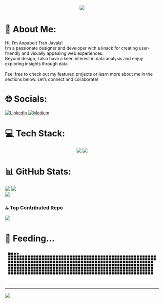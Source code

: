 <h1 align="center">
  <h1 align="center">
    <img src="https://readme-typing-svg.demolab.com?font=Inter&size=35&pause=1000&color=FE438E&background=141321&center=true&vCenter=true&repeat=true&lines=Hi+There+👋🏻;I+am+Anpabelt!"/>
</h1>
</h1>




# 💫 About Me:
Hi, I’m Anpabelt Trah Javala!<br>I’m a passionate designer and developer with a knack for creating user-friendly and visually appealing web experiences. <br>Beyond design, I also have a keen interest in data analysis and enjoy exploring insights through data.<br><br>Feel free to check out my featured projects or learn more about me in the sections below. Let’s connect and collaborate!


# 🌐 Socials:
[![LinkedIn](https://img.shields.io/badge/LinkedIn-%230077B5.svg?logo=linkedin&logoColor=white)](https://linkedin.com/in/anpabelt) [![Medium](https://img.shields.io/badge/Medium-12100E?logo=medium&logoColor=white)](https://medium.com/@anpabelt) 

# 💻 Tech Stack:
<p align="center">
  <a href="https://skillicons.dev">
    <img src="https://skillicons.dev/icons?i=html,css,tailwind,js,react,ts,vscode,vite,vercel,git,github,figma,cloudflare,postman,prisma" />
    <img src="https://skillicons.dev/icons?i=py,pytorch,mysql,postgres,r,tensorflow,anaconda,opencv,dbt" />
  </a>
</p>

# 📊 GitHub Stats:
![](https://github-readme-stats.vercel.app/api?username=anpabeltj&theme=radical&hide_border=false&include_all_commits=true&count_private=true) ![](https://github-readme-streak-stats.herokuapp.com/?user=anpabeltj&theme=radical&hide_border=false)<br/>
![](https://github-readme-stats.vercel.app/api/top-langs/?username=anpabeltj&theme=radical&hide_border=false&include_all_commits=true&count_private=true&layout=compact)


### 🔝 Top Contributed Repo
![](https://github-contributor-stats.vercel.app/api?username=anpabeltj&limit=5&theme=radical&combine_all_yearly_contributions=true)

# 🐍 Feeding...
![Snake animation](https://raw.githubusercontent.com/anpabeltj/anpabeltj/output/github-contribution-grid-snake-dark.svg)

---
[![](https://visitcount.itsvg.in/api?id=anpabeltj&icon=0&color=6)](https://visitcount.itsvg.in)

